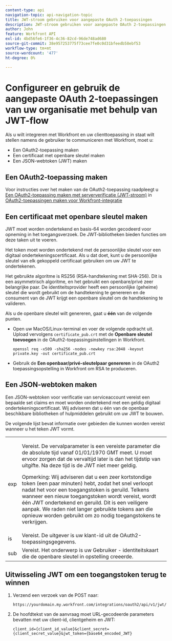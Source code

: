 ```yaml
---
content-type: api
navigation-topic: api-navigation-topic
title: JWT-stroom gebruiken voor aangepaste OAuth 2-toepassingen
description: JWT-stroom gebruiken voor aangepaste OAuth 2-toepassingen
author: John
feature: Workfront API
exl-id: 4bd56fe6-1f36-4c36-82cd-96de748ad680
source-git-commit: 38e957253775f73cee7fe0c0d31bfeedb58ebf53
workflow-type: tm+mt
source-wordcount: '477'
ht-degree: 0%

---
```


# Configureer en gebruik de aangepaste OAuth 2-toepassingen van uw organisatie met behulp van JWT-flow

Als u wilt integreren met Workfront en uw clienttoepassing in staat wilt stellen namens de gebruiker te communiceren met Workfront, moet u:

* Een OAuth2-toepassing maken
* Een certificaat met openbare sleutel maken
* Een JSON-webtoken (JWT) maken

## Een OAuth2-toepassing maken

Voor instructies over het maken van de OAuth2-toepassing raadpleegt u [Een OAuth2-toepassing maken met serververificatie (JWT-stroom)](../../administration-and-setup/configure-integrations/create-oauth-application.md#create2) in [OAuth2-toepassingen maken voor Workfront-integratie](../../administration-and-setup/configure-integrations/create-oauth-application.md)

## Een certificaat met openbare sleutel maken

JWT moet worden ondertekend en basis-64 worden gecodeerd voor opneming in het toegangsverzoek. De JWT-bibliotheken bieden functies om deze taken uit te voeren.

Het token moet worden ondertekend met de persoonlijke sleutel voor een digitaal ondertekeningscertificaat. Als u dat doet, kunt u de persoonlijke sleutel van elk gekoppeld certificaat gebruiken om uw JWT te ondertekenen.

Het gebruikte algoritme is RS256 (RSA-handtekening met SHA-256). Dit is een asymmetrisch algoritme, en het gebruikt een openbare/privé zeer belangrijke paar. De identiteitsprovider heeft een persoonlijke (geheime) sleutel die wordt gebruikt om de handtekening te genereren en de consument van de JWT krijgt een openbare sleutel om de handtekening te valideren.

Als u de openbare sleutel wilt genereren, gaat u **één** van de volgende punten.

* Open uw MacOS/Linux-terminal en voer de volgende opdracht uit. Upload vervolgens `certificate_pub.crt` met de **Openbare sleutel toevoegen** in de OAuth2-toepassingsinstellingen in Workfront.

   <!-- [Copy](javascript:void(0);) -->
   <pre><code>openssl req -x509 -sha256 -nodes -newkey rsa:2048 -keyout private.key -out certificate_pub.crt</code></pre>

* Gebruik de **Een openbaar/privé-sleutelpaar genereren** in de OAuth2 toepassingsopstelling in Workfront om RSA te produceren.

## Een JSON-webtoken maken

Een JSON-webtoken voor verificatie van serviceaccount vereist een bepaalde set claims en moet worden ondertekend met een geldig digitaal ondertekeningscertificaat. Wij adviseren dat u één van de openbaar beschikbare bibliotheken of hulpmiddelen gebruikt om uw JWT te bouwen.

De volgende lijst bevat informatie over gebieden die kunnen worden vereist wanneer u het teken JWT vormt.

<table style="table-layout:auto"> 
 <col> 
 <col> 
 <tbody> 
  <tr> 
   <td role="rowheader">exp</td> 
   <td> <p>Vereist. De vervalparameter is een vereiste parameter die de absolute tijd vanaf 01/01/1970 GMT meet. U moet ervoor zorgen dat de vervaltijd later is dan het tijdstip van uitgifte. Na deze tijd is de JWT niet meer geldig. </p> <p>Opmerking: Wij adviseren dat u een zeer kortstondige token (een paar minuten) hebt, zodat het snel verloopt nadat het voor een toegangstoken is geruild. Telkens wanneer een nieuw toegangstoken wordt vereist, wordt één JWT ondertekend en geruild. Dit is een veiligere aanpak. We raden niet langer gebruikte tokens aan die opnieuw worden gebruikt om zo nodig toegangstokens te verkrijgen.</p> </td> 
  </tr> 
  <tr> 
   <td role="rowheader">is</td> 
   <td>Vereist. De uitgever is uw klant-id uit de OAuth2-toepassingsgegevens.</td> 
  </tr> 
  <tr> 
   <td role="rowheader">sub</td> 
   <td>Vereist. Het onderwerp is uw Gebruiker - identiteitskaart die de openbare sleutel in opstelling creeerde.</td> 
  </tr> 
 </tbody> 
</table>

## Uitwisseling JWT om een toegangstoken terug te winnen

1. Verzend een verzoek van de POST naar:

   <!-- [Copy](javascript:void(0);) -->
   <pre><code>https://yourdomain.my.workfront.com/integrations/oauth2/api/v1/jwt/exchange</code></pre>

1. De hoofdtekst van de aanvraag moet URL-gecodeerde parameters bevatten met uw client-id, clientgeheim en JWT:

   <!-- [Copy](javascript:void(0);) -->
   <pre><code>client_id={client_id_value}&client_secret={client_secret_value}&jwt_token={base64_encoded_JWT}</code></pre>

 
